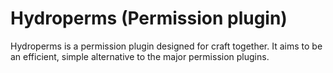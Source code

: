 # Hydroperms (Permission plugin)
Hydroperms is a permission plugin designed for craft together. It aims to be an efficient, simple alternative to the major permission plugins.
